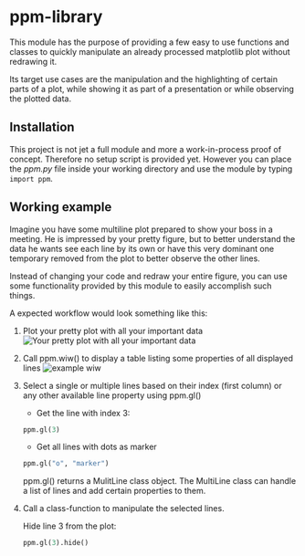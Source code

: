 # ppm-library

This module has the purpose of providing a few easy to use functions and classes to quickly manipulate an already processed matplotlib plot without redrawing it.

Its target use cases are the manipulation and the highlighting of certain parts of a plot, while showing it as part of a presentation or while observing the plotted data.

## Installation

This project is not jet a full module and more a work-in-process proof of concept. Therefore no setup script is provided yet. However you can place the *ppm.py* file inside your working directory and use the module by typing ```import ppm```.


## Working example

Imagine you have some multiline plot prepared to show your boss in a meeting. He is impressed by your pretty figure, but to better understand the data he wants see each line by its own or have this very dominant one temporary removed from the plot to better observe the other lines.

Instead of changing your code and redraw your entire figure, you can use some functionality provided by this module to easily accomplish such things.

A expected workflow would look something like this:


1. Plot your pretty plot with all your important data
![Your pretty plot with all your important data](http://akuederle.github.io/ppm-library/readme_figs/simple_line_0.PNG)

2. Call ppm.wiw() to display a table listing some properties of all displayed lines
![example wiw](http://akuederle.github.io/ppm-library/readme_figs/example_wiw_0.PNG)

3. Select a single or multiple lines based on their index (first column) or any other available line property using ppm.gl()
    - Get the line with index 3:
    ``` python
    ppm.gl(3)
    ```
    - Get all lines with dots as marker
    ``` python
    ppm.gl("o", "marker")
    ```

    ppm.gl() returns a MulitLine class object. The MultiLine class can handle a list of lines and add certain properties to them.

4. Call a class-function to manipulate the selected lines.

    Hide line 3 from the plot:
    ``` python
    ppm.gl(3).hide()
    ```


